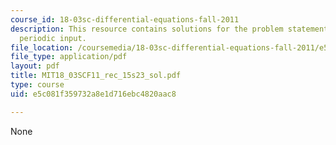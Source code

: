 ```yaml
---
course_id: 18-03sc-differential-equations-fall-2011
description: This resource contains solutions for the problem statements related to
  periodic input.
file_location: /coursemedia/18-03sc-differential-equations-fall-2011/e5c081f359732a8e1d716ebc4820aac8_MIT18_03SCF11_rec_15s23_sol.pdf
file_type: application/pdf
layout: pdf
title: MIT18_03SCF11_rec_15s23_sol.pdf
type: course
uid: e5c081f359732a8e1d716ebc4820aac8

---
```

None